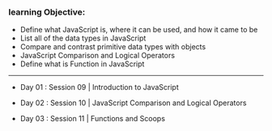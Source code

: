 
### learning Objective:
- Define what JavaScript is, where it can be used, and how it came to be
- List all of the data types in JavaScript
- Compare and contrast primitive data types with objects
- JavaScript Comparison and Logical Operators
- Define what is Function in JavaScript 
______________________________________________________________________________________

- Day 01 : Session 09 | Introduction to JavaScript

- Day 02 : Session 10 | JavaScript Comparison and Logical Operators

- Day 03 : Session 11 | Functions and Scoops
